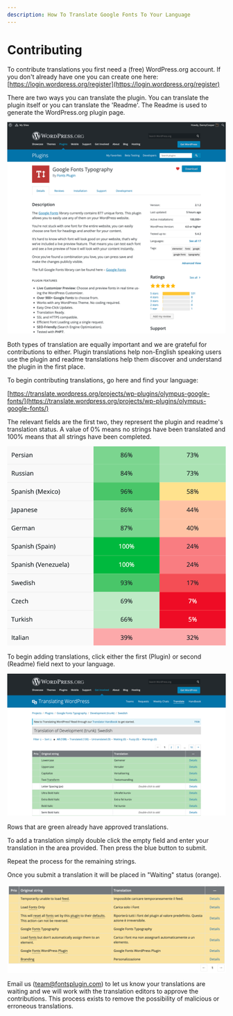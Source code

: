 ```yaml
---
description: How To Translate Google Fonts To Your Language
---
```


# Contributing

To contribute translations you first need a \(free\) WordPress.org account. If you don't already have one you can create one here: [https://login.wordpress.org/register](https://login.wordpress.org/register)

There are two ways you can translate the plugin. You can translate the plugin itself or you can translate the 'Readme'. The Readme is used to generate the WordPress.org plugin page.

![The Readme is used to generate this page.](../.gitbook/assets/plugin-page.png)

Both types of translation are equally important and we are grateful for contributions to either. Plugin translations help non-English speaking users use the plugin and readme translations help them discover and understand the plugin in the first place.

To begin contributing translations, go here and find your language:

[https://translate.wordpress.org/projects/wp-plugins/olympus-google-fonts/](https://translate.wordpress.org/projects/wp-plugins/olympus-google-fonts/)

The relevant fields are the first two, they represent the plugin and readme's translation status. A value of 0% means no strings have been translated and 100% means that all strings have been completed.

![The first column is the plugin, the second is the readme.](../.gitbook/assets/two-fields.png)

To begin adding translations, click either the first \(Plugin\) or second \(Readme\) field next to your language.

![](../.gitbook/assets/green-translations.png)

Rows that are green already have approved translations.

To add a translation simply double click the empty field and enter your translation in the area provided. Then press the blue button to submit.

Repeat the process for the remaining strings.

Once you submit a translation it will be placed in "Waiting" status \(orange\).

![These strings are waiting to be approved.](../.gitbook/assets/image%20%2813%29.png)

Email us \([team@fontsplugin.com](mailto:team@fontsplugin.com)\) to let us know your translations are waiting and we will work with the translation editors to approve the contributions. This process exists to remove the possibility of malicious or erroneous translations.

